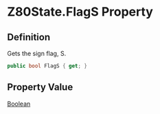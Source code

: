 # Z80State.FlagS Property
## Definition

Gets the sign flag, S.

```c#
public bool FlagS { get; }
```

## Property Value

[Boolean](https://learn.microsoft.com/en-gb/dotnet/api/System.Boolean)
